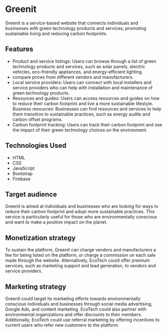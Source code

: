 # Greenit
<p>Greenit is a service-based website that connects individuals and businesses with green technology products and services, promoting sustainable living and reducing carbon footprints.</p>

<h2>Features</h2>
<ul>
<li>Product and service listings: Users can browse through a list of green technology products and services, such as solar panels, electric vehicles, eco-friendly appliances, and energy-efficient lighting.</li>
<li>compare prices from different vendors and manufacturers.</li>
<li>Local service providers: Users can connect with local installers and service providers who can help with installation and maintenance of green technology products.</li>
<li>Resources and guides: Users can access resources and guides on how to reduce their carbon footprint and live a more sustainable lifestyle.</li>
</li>Business resources: Businesses can find resources and services to help them transition to sustainable practices, such as energy audits and carbon offset programs.</li>
<li>Carbon footprint tracking: Users can track their carbon footprint and see the impact of their green technology choices on the environment.</li>
</ul>

<h2>Technologies Used</h2>
<ul>
<li>HTML</li>
<li>CSS</li>
<li>JavaScript</li>
<li>Bootstrap</li>
<li>Firebase</li>
</ul>

<h2>Target audience</h2>
<p>Greenit is aimed at individuals and businesses who are looking for ways to reduce their carbon footprint and adopt more sustainable practices. This service is particularly useful for those who are environmentally conscious and want to make a positive impact on the planet.

<h2>Monetization strategy</h2>

<p>To sustain the platform, Greenit can charge vendors and manufacturers a fee for being listed on the platform, or charge a commission on each sale made through the website. Alternatively, EcoTech could offer premium services, such as marketing support and lead generation, to vendors and service providers.</p>

<h2>Marketing strategy</h2>

<p>Greenit could target its marketing efforts towards environmentally conscious individuals and businesses through social media advertising, Google Ads, and content marketing. EcoTech could also partner with environmental organizations and offer discounts to their members. Additionally, EcoTech could use referral marketing by offering incentives to current users who refer new customers to the platform.</p>




